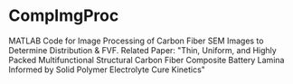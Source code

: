 # CompImgProc
MATLAB Code for Image Processing of Carbon Fiber SEM Images to Determine Distribution &amp; FVF. Related Paper: "Thin, Uniform, and Highly Packed Multifunctional Structural Carbon Fiber Composite Battery Lamina Informed by Solid Polymer Electrolyte Cure Kinetics"
